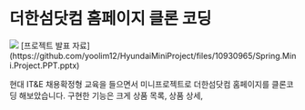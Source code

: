 더한섬닷컴 홈페이지 클론 코딩
======================
<img src="https://img.shields.io/badge/이름-색상코드?style=flat-square&logo=로고명&logoColor=로고색"/>
[프로젝트 발표 자료](https://github.com/yoolim12/HyundaiMiniProject/files/10930965/Spring.Mini.Project.PPT.pptx)

현대 IT&E 채용확정형 교육을 들으면서 미니프로젝트로 더한섬닷컴 홈페이지를 클론코딩 해보았습니다.
구현한 기능은 크게 상품 목록, 상품 상세, 

